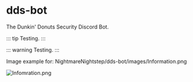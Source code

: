 # dds-bot
The Dunkin' Donuts Security Discord Bot.

::: tip
Testing.
:::

::: warning
Testing.
:::

Image example for: NightmareNightstep/dds-bot/images/Information.png

![Infomration.png](https://cdn.discordapp.com/attachments/531969042135646209/533761072679878666/Information.png)
